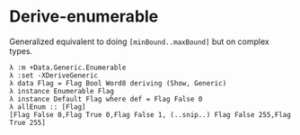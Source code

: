 # Derive-enumerable

Generalized equivalent to doing `[minBound..maxBound]` but on complex types.


    λ :m +Data.Generic.Enumerable
    λ :set -XDeriveGeneric
    λ data Flag = Flag Bool Word8 deriving (Show, Generic)
    λ instance Enumerable Flag
    λ instance Default Flag where def = Flag False 0
    λ allEnum :: [Flag]
    [Flag False 0,Flag True 0,Flag False 1, (..snip..) Flag False 255,Flag True 255]

